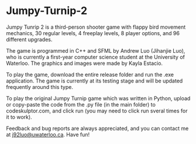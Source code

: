 # Jumpy-Turnip-2
Jumpy Tunrip 2 is a third-person shooter game with flappy bird movement mechanics, 30 regular levels, 4 freeplay levels, 8 player options, and 96 different upgrades.

The game is programmed in C++ and SFML by Andrew Luo (Jihanjie Luo), who is currently a first-year computer science student at the University of Waterloo. The graphics and images were made by Kayla Estacio.

To play the game, download the entire release folder and run the .exe application. The game is currently at its testing stage and will be updated frequently around this type.

To play the original Jumpy Turnip game which was written in Python, upload or copy-paste the code from the .py file (in the main folder) to codeskulptor.com, and click run (you may need to click run sveral times for it to work). 

Feedback and bug reports are always appreciated, and you can contact me at j92luo@uwaterloo.ca. Have fun!
